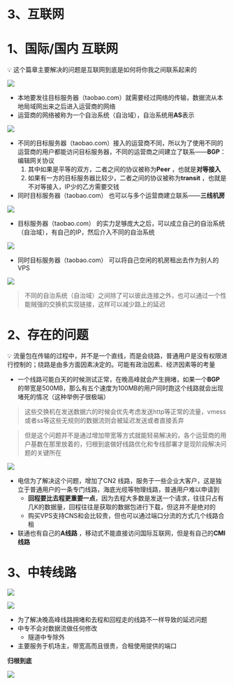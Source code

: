 # 3、互联网

# 1、国际/国内 互联网

<aside>
💡  这个篇章主要解决的问题是互联网到底是如何将你我之间联系起来的

</aside>

![](https://wangcy.cf/image/https%3A%2F%2Fs3-us-west-2.amazonaws.com%2Fsecure.notion-static.com%2F34757ac4-6e64-4d5c-97af-6f1906b5d222%2FUntitled.png?id=55092750-e4b4-4fb0-8cd8-53604d466604&table=block&spaceId=05a1b89d-ff84-4035-bdc6-863a0fae0b47&width=1530&userId=&cache=v2)

- 本地要发往目标服务器（taobao.com）就需要经过网络的传输，数据流从本地局域网出来之后进入运营商的网络
- 运营商的网络被称为一个自治系统（自治域），自治系统用**AS**表示

![](https://wangcy.cf/image/https%3A%2F%2Fs3-us-west-2.amazonaws.com%2Fsecure.notion-static.com%2Ff6abb3be-7a2a-4135-9c0e-be2fbc9b7726%2FUntitled.png?id=89a42311-e777-4a7c-8915-f8ad9b6ed9db&table=block&spaceId=05a1b89d-ff84-4035-bdc6-863a0fae0b47&width=1530&userId=&cache=v2)

- 不同的目标服务器（taobao.com）接入的运营商不同，所以为了使用不同的运营商的用户都能访问目标服务器，不同的运营商之间建立了联系——**BGP**：编辑网关协议
    1. 其中如果是平等的双方，二者之间的协议被称为**Peer** ，也就是**对等接入**
    2. 如果有一方的目标服务器比较少，二者之间的协议被称为**transit** ，也就是不对等接入，IP少的乙方需要交钱
- 同时目标服务器（taobao.com） 也可以与多个运营商建立联系——**三线机房**

![](https://wangcy.cf/image/https%3A%2F%2Fs3-us-west-2.amazonaws.com%2Fsecure.notion-static.com%2F031ddd19-3132-49ff-8163-a888c77002f6%2FUntitled.png?id=f3278b66-4945-4268-8bcd-e05999c8c1df&table=block&spaceId=05a1b89d-ff84-4035-bdc6-863a0fae0b47&width=1530&userId=&cache=v2)

- 目标服务器（taobao.com） 的实力足够庞大之后，可以成立自己的自治系统（自治域），有自己的IP，然后介入不同的自治系统

![](https://wangcy.cf/image/https%3A%2F%2Fs3-us-west-2.amazonaws.com%2Fsecure.notion-static.com%2Fd89434b0-1731-47b4-82b9-b6b1abea1124%2FUntitled.png?id=1f40cb6f-aa33-461a-b56e-fd08434dc8b2&table=block&spaceId=05a1b89d-ff84-4035-bdc6-863a0fae0b47&width=1530&userId=&cache=v2)

- 同时目标服务器（taobao.com） 可以将自己空闲的机房租出去作为别人的VPS

![](https://wangcy.cf/image/https%3A%2F%2Fs3-us-west-2.amazonaws.com%2Fsecure.notion-static.com%2F68595c5d-8757-4c27-8a23-5ef678d425f7%2FUntitled.png?id=7c00dce5-edc9-461b-9d64-5d1a4270cc02&table=block&spaceId=05a1b89d-ff84-4035-bdc6-863a0fae0b47&width=1530&userId=&cache=v2)

> 不同的自治系统（自治域）之间除了可以彼此连接之外，也可以通过一个性能贼强的交换机实现链接，这样可以减少路上的延迟
> 

# 2、存在的问题

<aside>
💡 流量包在传输的过程中，并不是一个直线，而是会绕路，普通用户是没有权限进行控制的；绕路是由多方面因素决定的。可能有政治因素、经济因素等的考量

</aside>

- 一个线路可能白天的时候测试正常，在晚高峰就会产生拥堵，如果一个**BGP** 的带宽是500MB，那么有五个速度为100MB的用户同时跑这个线路就会出现堵死的情况（这种举例子很极端）

> 这些交换机在发送数据六的时候会优先考虑发送http等正常的流量，vmess或者ss等这些无规则的数据流则会被延迟发送或者直接丢弃
> 

> 但是这个问题并不是通过增加带宽等方式就能轻易解决的，各个运营商的用户基数在那里放着的，归根到底做好线路优化和专线部署才是现阶段解决问题的关键所在
> 

![](https://wangcy.cf/image/https%3A%2F%2Fs3-us-west-2.amazonaws.com%2Fsecure.notion-static.com%2F22a28182-0326-4275-9895-29ce225af6e4%2FUntitled.png?id=d3a5bcaa-61c8-4a35-a400-dad59c7b7a87&table=block&spaceId=05a1b89d-ff84-4035-bdc6-863a0fae0b47&width=1530&userId=&cache=v2)

- 电信为了解决这个问题，增加了CN2 线路，服务于一些企业大客户，这是独立于普通用户的一条专门线路，海底光缆等物理线路，普通用户难以申请到
    - **回程要比去程更重要一点**，因为去程大多数是发送一个请求，往往只占有几K的数据量，回程往往是获取的数据包进行下载，但这并不是绝对的
    - 购买VPS支持CNS和会比较贵，但也可以通过端口分流的方式几个线路合租
- 联通也有自己的**A线路** ，移动式不能直接访问国际互联网，但是有自己的**CMI线路**

# 3、中转线路

![](https://wangcy.cf/image/https%3A%2F%2Fs3-us-west-2.amazonaws.com%2Fsecure.notion-static.com%2F3eb4d5af-f3f5-491e-91c4-32b28cad653f%2FUntitled.png?id=35c5112a-430a-42ed-9123-4624a9c4c2e3&table=block&spaceId=05a1b89d-ff84-4035-bdc6-863a0fae0b47&width=1530&userId=&cache=v2)

![](https://wangcy.cf/image/https%3A%2F%2Fs3-us-west-2.amazonaws.com%2Fsecure.notion-static.com%2F84ca0d15-fb77-4461-ad9e-733b36201057%2FUntitled.png?id=a26be3aa-2b3f-4079-bd18-d465cd13efe3&table=block&spaceId=05a1b89d-ff84-4035-bdc6-863a0fae0b47&width=680&userId=&cache=v2)

- 为了解决晚高峰线路拥堵和去程和回程走的线路不一样导致的延迟问题
- 中专不会对数据流做任何修改
    - 隧道中专除外
- 主要服务于机场主，带宽高而且很贵，合租使用提供的端口

**归根到底**

![](https://wangcy.cf/image/https%3A%2F%2Fs3-us-west-2.amazonaws.com%2Fsecure.notion-static.com%2Fbd2d745a-8382-4ffc-b3bb-810ab824fdbc%2FUntitled.png?id=56518d60-559c-4cb4-974a-f9a69f8368ea&table=block&spaceId=05a1b89d-ff84-4035-bdc6-863a0fae0b47&width=1530&userId=&cache=v2)
